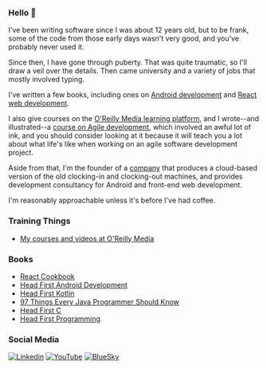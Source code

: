 ### Hello 👋

I've been writing software since I was about 12 years old, but to be frank, some of the code from those early days wasn't very good, and you've probably never used it.

Since then, I have gone through puberty. That was quite traumatic, so I'll draw a veil over the details. Then came university and a variety of jobs that mostly involved typing.

I've written a few books, including ones on [Android development](https://www.amazon.co.uk/Head-First-Android-Development-Learners/dp/149207652X/) and [React web development](https://www.amazon.co.uk/React-Cookbook-Recipes-Mastering-Framework/dp/1492085847/).

I also give courses on the [O'Reilly Media learning platform](https://learning.oreilly.com), and I wrote--and illustrated--a [course on Agile development](https://www.oreilly.com/library/view/the-agile-sketchpad/9781771376099/), which involved an awful lot of ink, and you should consider looking at it because it will teach you a lot about what life's like when working on an agile software development project.

Aside from that, I'm the founder of a [company](https://www.herescreen.com) that produces a cloud-based version of the old clocking-in and clocking-out machines, and provides development consultancy for Android and front-end web development.

I'm reasonably approachable unless it's before I've had coffee.

### Training Things

* [My courses and videos at O'Reilly Media](https://www.oreilly.com/pub/au/3371)

### Books

* [React Cookbook](https://www.amazon.com/React-Cookbook-Recipes-Mastering-Framework/dp/1492085847/)
* [Head First Android Development](https://www.amazon.com/Head-First-Android-Development-Learners/dp/149207652X/)
* [Head First Kotlin](https://www.amazon.com/Head-First-Kotlin-Brain-Friendly-Guide-ebook/dp/B07NPZ21QP/)
* [97 Things Every Java Programmer Should Know](https://www.amazon.com/Things-Every-Java-Programmer-Should/dp/1491952695/)
* [Head First C](https://www.amazon.com/Head-First-C-David-Griffiths/dp/1449399916/)
* [Head First Programming](https://www.amazon.com/Head-First-Programming-learners-programming-ebook/dp/B00CBM1WFW/)

### Social Media

[![Linkedin](https://img.shields.io/badge/LinkedIn-0077B5?style=flat-square&logo=linkedin&logoColor=white)](https://www.linkedin.com/in/dogriffiths/) 
[![YouTube](https://img.shields.io/badge/YouTube-cc0012?style=flat-square&logo=youtube&logoColor=white)](https://www.youtube.com/channel/UCuwe3ZogkorSzfyFEiaJTIA?sub_confirmation=1) 
[![BlueSky](https://img.shields.io/badge/BlueSky-1200ff?style=flat-square&logo=bsky&logoColor=white)](https://bsky.app/profile/dogriffiths.bsky.social)